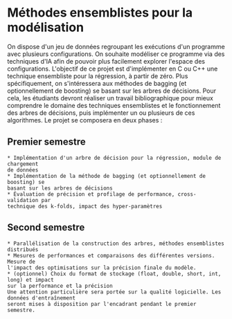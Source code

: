 # Méthodes ensemblistes pour la modélisation
On dispose d'un jeu de données regroupant les exécutions d'un programme avec plusieurs
configurations. On souhaite modéliser ce programme via des techniques d'IA afin de pouvoir
plus facilement explorer l'espace des configurations. L'objectif de ce projet est
d'implémenter en C ou C++ une technique ensembliste pour la régression, à partir de zéro.
Plus spécifiquement, on s'intéressera aux méthodes de bagging (et optionnellement de
boosting) se basant sur les arbres de décisions.
Pour cela, les étudiants devront réaliser un travail bibliographique pour mieux comprendre
le domaine des techniques ensemblistes et le fonctionnement des arbres de décisions, puis
implémenter un ou plusieurs de ces algorithmes. Le projet se composera en deux phases :


## Premier semestre
    * Implémentation d'un arbre de décision pour la régression, module de chargement
    de données
    * Implémentation de la méthode de bagging (et optionnellement de boosting) se
    basant sur les arbres de décisions
    * Évaluation de précision et profilage de performance, cross-validation par
    technique des k-folds, impact des hyper-paramètres
    
## Second semestre
    * Parallélisation de la construction des arbres, méthodes ensemblistes distribués
    * Mesures de performances et comparaisons des différentes versions. Mesure de
    l'impact des optimisations sur la précision finale du modèle.
    * (optionnel) Choix du format de stockage (float, double, short, int, long) et impact
    sur la performance et la précision
    Une attention particulière sera portée sur la qualité logicielle. Les données d'entraînement
    seront mises à disposition par l'encadrant pendant le premier semestre. 